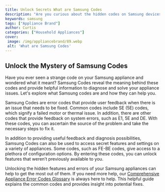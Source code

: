 ```yaml
---
title: Unlock Secrets What are Samsung Codes
description: "Are you curious about the hidden codes on Samsung devices Learn all the facts in this blog post including what are Samsung codes and why they are important to understand"
keywords: samsung
tags: ["Appliance Brand"]
author: Curtis
categories: ["Household Appliances"]
cover: 
 image: /img/appliancebrand/89.webp
 alt: 'What are Samsung Codes'
---
```

## Unlock the Mystery of Samsung Codes 
Have you ever seen a strange code on your Samsung appliance and wondered what it meant? Samsung Codes reveal the meaning behind these codes and provide helpful information to diagnose and solve your appliance issues. Let's explore what Samsung codes are and how they can help you. 

Samsung Codes are error codes that provide user feedback when there is an issue that needs to be fixed. Common codes include SE (5E) codes, which signify a failed motor or thermal issue. In addition, there are other codes that provide feedback on system errors, such as E1, 5E and DE. With these codes, you can ascertain the source of the problem and take the necessary steps to fix it. 

In addition to providing useful feedback and diagnosis possibilities, Samsung Codes can also be used to access secret features and settings on a variety of appliances. Some codes, such as FE-BE codes, give access to a plethora of configuration options. By entering these codes, you can unlock features that weren’t previously available to you. 

Unlocking the hidden features and errors of your Samsung appliances can help to get the most out of them. If you need more help, our [Comprehensive Appliance Error Codes Glossary](./error-codes/) is always here to help. This helpful guide explains the common codes and provides insight into potential fixes.
